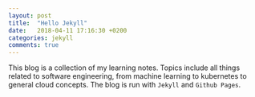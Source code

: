 ```yaml
---
layout: post
title:  "Hello Jekyll"
date:   2018-04-11 17:16:30 +0200
categories: jekyll
comments: true
---
```

This blog is a collection of my learning notes. Topics include all things related to software engineering, from machine learning to kubernetes to general cloud concepts. The blog is run with `Jekyll` and `Github Pages`.